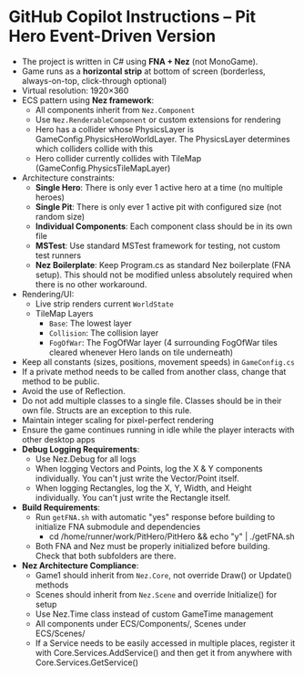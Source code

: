 # GitHub Copilot Instructions – Pit Hero Event-Driven Version

- The project is written in C# using **FNA + Nez** (not MonoGame).
- Game runs as a **horizontal strip** at bottom of screen (borderless, always-on-top, click-through optional)
- Virtual resolution: 1920×360
- ECS pattern using **Nez framework**:
  - All components inherit from `Nez.Component`
  - Use `Nez.RenderableComponent` or custom extensions for rendering
  - Hero has a collider whose PhysicsLayer is GameConfig.PhysicsHeroWorldLayer.  The PhysicsLayer determines which colliders collide with this
  - Hero collider currently collides with TileMap (GameConfig.PhysicsTileMapLayer)
- Architecture constraints:
  - **Single Hero**: There is only ever 1 active hero at a time (no multiple heroes)
  - **Single Pit**: There is only ever 1 active pit with configured size (not random size)
  - **Individual Components**: Each component class should be in its own file
  - **MSTest**: Use standard MSTest framework for testing, not custom test runners
  - **Nez Boilerplate**: Keep Program.cs as standard Nez boilerplate (FNA setup).  This should not be modified unless absolutely required when there is no other workaround.
- Rendering/UI:
  - Live strip renders current `WorldState`
  - TileMap Layers
    - `Base`: The lowest layer
    - `Collision`: The collision layer	
	- `FogOfWar`: The FogOfWar layer (4 surrounding FogOfWar tiles cleared whenever Hero lands on tile underneath)
- Keep all constants (sizes, positions, movement speeds) in `GameConfig.cs`
- If a private method needs to be called from another class, change that method to be public.
- Avoid the use of Reflection.
- Do not add multiple classes to a single file. Classes should be in their own file.  Structs are an exception to this rule.
- Maintain integer scaling for pixel-perfect rendering
- Ensure the game continues running in idle while the player interacts with other desktop apps
- **Debug Logging Requirements**:
  - Use Nez.Debug for all logs
  - When logging Vectors and Points, log the X & Y components individually.  You can't just write the Vector/Point itself.
  - When logging Rectangles, log the X, Y, Width, and Height individually.  You can't just write the Rectangle itself.
- **Build Requirements**: 
  - Run `getFNA.sh` with automatic "yes" response before building to initialize FNA submodule and dependencies
    - cd /home/runner/work/PitHero/PitHero && echo "y" | ./getFNA.sh
  - Both FNA and Nez must be properly initialized before building.  Check that both subfolders are there.
- **Nez Architecture Compliance**:
  - Game1 should inherit from `Nez.Core`, not override Draw() or Update() methods
  - Scenes should inherit from `Nez.Scene` and override Initialize() for setup
  - Use Nez.Time class instead of custom GameTime management
  - All components under ECS/Components/, Scenes under ECS/Scenes/
  - If a Service needs to be easily accessed in multiple places, register it with Core.Services.AddService() and then get it from anywhere with Core.Services.GetService<Service>()
  